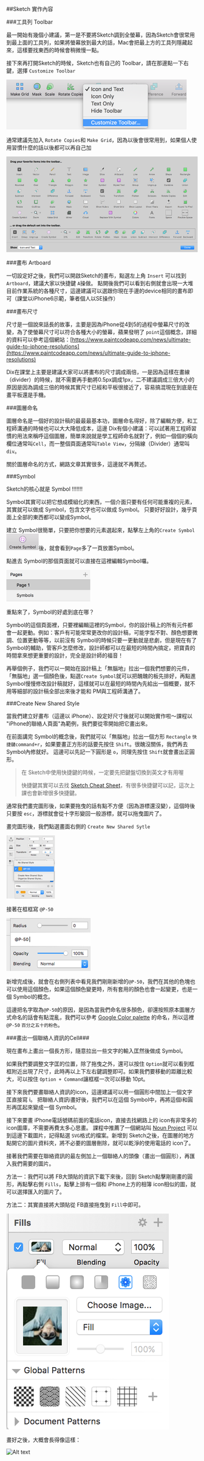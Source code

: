 ##Sketch 實作內容

###工具列 Toolbar

最一開始有幾個小建議，第一是不要將Sketch調到全螢幕，因為Sketch會很常用到最上面的工具列，如果將螢幕放到最大的話，Mac會把最上方的工具列隱藏起來，這樣要找東西的時候會稍微慢一點。

接下來再打開Sketch的時候，Sketch也有自己的 Toolbar，請在那邊點一下右鍵，選擇 `Customize Toolbar`

![Alt text](/SketchPracticepics/toolbar.png)

通常建議先加入 `Rotate Copies`和 `Make Grid`，因為以後會很常用到，如果個人使用習慣什麼的話以後都可以再自己加

![Alt text](/SketchPracticepics/toolbar-1.png)



###畫布 Artboard

一切設定好之後，我們可以開啟Sketch的畫布，點選左上角 `Insert` 可以找到 `Artboard`，建議大家以快捷鍵 `A`操做。
點開後我們可以看到右側就會出現一大堆目前作業系統的各種尺寸，這邊建議可以選跟你現在手邊的device相同的畫布即可（課堂以iPhone6示範，筆者個人以SE操作）



###畫布尺寸

尺寸是一個說來話長的故事，主要是因為iPhone從4到5的過程中螢幕尺寸的改變，為了使螢幕尺寸可以符合各種大小的螢幕，蘋果發明了 `point`這個概念，詳細的資料可以參考這個網站：[https://www.paintcodeapp.com/news/ultimate-guide-to-iphone-resolutions](https://www.paintcodeapp.com/news/ultimate-guide-to-iphone-resolutions)

Dix在課堂上主要是建議大家可以將畫布的尺寸調成兩倍，一是因為這樣在畫線（divider）的時候，就不需要再手動將0.5px調成1px，二不建議調成三倍大小的原因是因為調成三倍的時候其實尺寸已經和平板很接近了，容易搞混現在到底是在畫平板還是手機。



###圖層命名

圖層命名是一個好的設計稿的最最最基本功，圖層命名得好，除了編輯方便，和工程師溝通的時候也可以大大降低成本，這邊 Dix有個小建議：可以試著用工程師習慣的用法來稱呼這個圖層，簡單來說就是學工程師命名就對了，例如一個個的橫向欄位通常叫`Cell`，而一整個頁面通常叫`Table View`，分隔線（Divider）通常叫`div`。

關於圖層命名的方式，網路文章其實很多，這邊就不再贅述。



###Symbol

Sketch的核心就是 Symbol !!!!!!!

Symbol其實可以把它想成模組化的東西，一個介面只要有任何可能重複的元素，其實就可以做成 Symbol，包含文字也可以做成 Symbol。
只要好好設計，幾乎頁面上全部的東西都可以變成Symbol。

建立 Symbol很簡單，只要把你想要的元素選起來，點擊左上角的`Create Symbol`![Alt text](/SketchPracticepics/createsymbol.png)後，就會看到`Page`多了一頁放置Symbol。

點進去 Symbol的那個頁面就可以直接在這裡編輯Symbol囉。

![Alt text](/SketchPracticepics/symbolpage.png)


重點來了，Symbol的好處到底在哪？

Symbol的這個頁面裡，只要裡編輯這裡的Symbol，你的設計稿上的所有元件都會一起更動。例如：客戶有可能常常更改你的設計稿，可能字型不對、顏色想要微調、位置更動等等，以前沒有 Symbol的時候只要一更動就是悲劇，但是現在有了 Symbol的輔助，管客戶怎麼修改，設計師都可以在最短的時間內搞定，把寶貴的時間拿來想更重要的設計，完全是設計師的福音！

再舉個例子，我們可以一開始在設計稿上「無腦地」拉出一個我們想要的元件，「無腦地」選一個顏色後，點選`Create Symbol`就可以把醜醜的板先排好，再點進Symbol慢慢修改設計稿就好，這樣就可以在最短的時間內先給出一個概要，就不用等細部的設計稿全部出來後才能和 PM與工程師溝通了。



###Create New Shared Style

當我們建立好畫布（這邊以 iPhone）、設定好尺寸後就可以開始實作啦～課程以 "iPhone的聯絡人頁面"為範例，我們要從零開始把它畫出來。

在前面講完 Symbol的概念後，我們就可以「無腦地」拉出一個方形 `Rectangle` `快捷鍵command+r`，如果要畫正方形的話要先按住 `Shift`。很醜沒關係，我們再去 Symbol內修就好。
這邊可以先記一下圓形是 `o`，同理先按住 `Shift`就會畫出正圓形。

>在 Sketch中使用快捷鍵的時候，一定要先把鍵盤切換到英文才有用喔
>
>快捷鍵其實可以去找 [Sketch Cheat Sheet](https://dribbble.com/shots/1522880-Sketch-3-Cheat-Sheet)，有很多快捷鍵可以記，這次上課也會新增很多快捷鍵。

通常我們畫完圖形後，如果要拖曳的話有點不方便（因為游標還沒變），這個時後只要按 `esc`，游標就會從十字形變回一般游標，就可以拖曳圖片了。

畫完圖形後，我們點選畫面右側的 `Create New Shared Sytle` 

![Alt text](/SketchPracticepics/sharedstyle.png)

接著在框框寫 `@P-50`

![Alt text](/SketchPracticepics/sharedstyle-1.png)

新增完成後，就會在右側列表中看見我們剛剛新增的`@P-50`，我們在其他的色塊也可以使用這個顏色，如果這個顏色變更時，所有套用的顏色也會一起變更，也是一個 Symbol的概念。


這邊把名字取為`@P-50`的原因，是因為當我們命名很多顏色，卻還按照原本圖層方式命名的話會有點混亂，我們可以參考 [Google Color palette](https://material.google.com/style/color.html#) 的命名，所以這裡`@P-50` `百分之五十的粉色`。




###畫出一個聯絡人資訊的Cell###

現在畫布上畫出一個長方形，隨意拉出一些文字的輸入匡然後做成 Symbol。

如果我們要調整文字匡的位置，除了拖曳之外，還可以按住 `Option`就可以看到框框附近出現了尺寸，此時再以上下左右鍵調整即可。如果我們要移動的距離比較大，可以按住 `Option + Command`讓框框一次可以移動 10pt。

接下來我們要畫聯絡人資訊的icon，這邊建議可以用一個圓形中間加上一個文字匡直接寫 i。
把聯絡人資訊i畫好後，我們可以在這個 Symbol中，再將這個i和圓形再匡起來變成一個 Symbol。

接下來要畫 iPhone電話號碼前面的電話icon，直接去找網路上的 icon有非常多的 icon圖庫，不需要再費太多心思畫。
課程中推薦了一個網站叫 [Noun Project](https://thenounproject.com/) 可以到這邊下載圖片，記得點選 `SVG`格式的檔案。新增到 Sketch之後，在圖層的地方點開它的圖片資料夾，將不必要的圖層刪除，就可以乾淨的使用電話的 icon了。


接著我們需要在聯絡資訊的最左側加上一個聯絡人的頭像（畫出一個圓形），再匯入我們需要的圖片。

方法一：我們可以將 FB大頭貼的資訊下載下來後，回到 Sketch點擊剛剛畫的圓形，再點擊右側 `Fills`，點擊上排有一個和 iPhone上方的相簿 icon相似的圖，就可以選擇匯入的圖片了。

方法二：其實直接將大頭貼從 FB直接拖曳到 `Fill`中即可。

![Alt text](/SketchPracticepics/profile.png)

畫好之後，大概會長得像這樣：

![Alt text](/SketchPracticepics/contectcell.png)